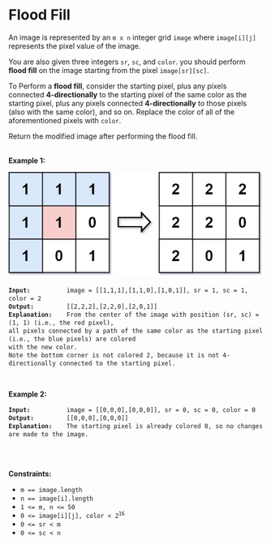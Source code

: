 <!-- markdownlint-disable -->

# Flood Fill

An image is represented by an `m x n` integer grid `image` where `image[i][j]` represents the pixel value of the image.

You are also given three integers `sr`, `sc`, and `color`. you should perform **flood fill** on the image starting from the pixel `image[sr][sc]`.

To Perform a **flood fill**, consider the starting pixel, plus any pixels connected **4-directionally** to the starting pixel of the same color as the starting pixel, plus any pixels connected **4-directionally** to those pixels (also with the same color), and so on. Replace the color of all of the aforementioned pixels with `color`.

Return the modified image after performing the flood fill.<br>
<br>

**Example 1:**

<img src="./img/flood1-grid.jpg">

<pre><code><strong>Input:</strong>          image = [[1,1,1],[1,1,0],[1,0,1]], sr = 1, sc = 1, color = 2
<strong>Output:</strong>         [[2,2,2],[2,2,0],[2,0,1]]
<strong>Explanation:</strong>    From the center of the image with position (sr, sc) = (1, 1) (i.e., the red pixel), 
all pixels connected by a path of the same color as the starting pixel (i.e., the blue pixels) are colored 
with the new color.
Note the bottom corner is not colored 2, because it is not 4-directionally connected to the starting pixel.</code></pre>
<br>

**Example 2:**

<pre><code><strong>Input:</strong>          image = [[0,0,0],[0,0,0]], sr = 0, sc = 0, color = 0
<strong>Output:</strong>         [[0,0,0],[0,0,0]]
<strong>Explanation:</strong>    The starting pixel is already colored 0, so no changes are made to the image.</code></pre>
<br>
<br>

**Constraints:**

<ul>
    <li><code>m == image.length</code></li>
    <li><code>n == image[i].length</code></li>
    <li><code>1 <= m, n <= 50</code></li>
    <li><code>0 <= image[i][j], color < 2<sup>16</sup></code></li>
    <li><code>0 <= sr < m</code></li>
    <li><code>0 <= sc < n</code></li>
</ul>
